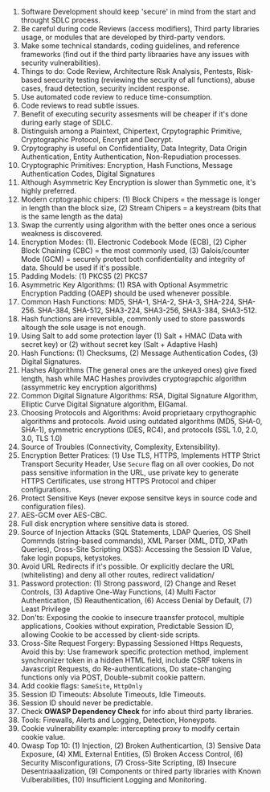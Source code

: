 1. Software Development should keep 'secure' in mind from the start and throught SDLC process.
2. Be careful during code Reviews (access modifiers), Third party libraries usage, or modules that are developed by third-party vendors.
3. Make some technical standards, coding guidelines, and reference frameworks (find out if the third party libraaries have any issues with security vulnerabilities).
4. Things to do: Code Review, Architecture Risk Analysis, Pentests, Risk-based seecurity testing (reviewing the security of all functions), abuse cases, fraud detection, security incident response.
5. Use automated code review to reduce time-consumption.
6. Code reviews to read subtle issues.
7. Benefit of executing security assesments will be cheaper if it's done during early stage of SDLC.
8. Distinguish among a Plaintext, Chipertext, Crpytographic Primitive, Cryptographic Protocol, Encrypt and Decrypt.
9. Crpytography is useful on Confidentiality, Data Integrity, Data Origin Authentication, Entity Authentication, Non-Repudiation processes.
10. Cryptographic Primitives: Encryption, Hash Functions, Message Authentication Codes, Digital Signatures
11. Although Asymmetric Key Encryption is slower than Symmetic one, it's highly preferred.
12. Modern crptographic chipers: (1) Block Chipers = the message is longer in length than the block size, (2) Stream Chipers = a keystream (bits that is the same length as the data)
13. Swap the currently using algorithm with the better ones once a serious weakness is discovered.
14. Encryption Modes: (1). Electronic Codebook Mode (ECB), (2) Cipher Block Chaining (CBC) = the most commonly used, (3) Galois/counter Mode (GCM) = securely protect both confidentiality and integrity of data. Should be used if it's possible.
15. Padding Models: (1) PKCS5 (2) PKCS7
16. Asymmetric Key Algorithms: (1) RSA with Optional Asymmetric Encryption Padding (OAEP) should be used whenever possible.
17. Common Hash Functions: MD5, SHA-1, SHA-2, SHA-3, SHA-224, SHA-256. SHA-384, SHA-512, SHA3-224, SHA3-256, SHA3-384, SHA3-512.
18. Hash functions are irreversible, commonly used to store passwords altough the sole usage is not enough.
19. Using Salt to add some protection layer (1) Salt + HMAC (Data with secret key) or (2) without secret key (Salt + Adaptive Hash)
20. Hash Functions: (1) Checksums, (2) Message Authentication Codes, (3) Digital Signatures.
21. Hashes Algorithms (The general ones are the unkeyed ones) give fixed length, hash while MAC Hashes provivdes cryptograpchic algorithm (assymmetric key encryption algorithms)
22. Common Digital Signature Algorithms: RSA, Digital Signature Algorithm, Elliptic Curve Digital Signature algorithm, ElGamal.
23. Choosing Protocols and Algorithms: Avoid proprietaary crpythographic algorithms and protocols. Avoid using outdated algorithms  (MD5, SHA-0, SHA-1), symmetric encryptions (DES, RC4), and protocols (SSL 1.0, 2.0, 3.0, TLS 1.0)
24. Source of Troubles (Connectivity, Complexity, Extensibility).
25. Encryption Better Pratices: (1) Use TLS, HTTPS, Implements HTTP Strict Transport Security Header, Use `Secure` flag on all over cookies, Do not pass sensitive information in the URL, use private key to generate HTTPS Certificates, use strong HTTPS Protocol and chiper configurations.
26. Protect Sensitive Keys (never expose sensitve keys in source code and configuration files).
27. AES-GCM over AES-CBC.
28. Full disk encryption where sensitive data is stored.
29. Source of Injection Attacks (SQL Statements, LDAP Queries, OS Shell Commnds (string-based commands), XML Parser (XML, DTD, XPath Queries), Cross-Site Scripting (XSS): Accessing the Session ID Value, fake login popups, ketystokes.
30. Avoid URL Redirects if it's possible. Or explicitly declare the URL (whitelisting) and deny all other routes, redirect validation/
31. Password protection: (1) Strong password, (2) Change and Reset Controls, (3) Adaptive One-Way Functions, (4) Multi Factor Authentication, (5) Reauthentication, (6) Access Denial by Default, (7) Least Privilege
32. Don'ts: Exposing the cookie to insecure traansfer protocol, multiple applications, Cookies without expiration, Predictable Session ID, allowing Cookie to be accessed by client-side scripts.
34. Cross-Site Request Forgery: Bypassing Sessioned Https Requests, Avoid this by: Use framework specific protection method, implement synchronizer token in a hidden HTML field, include CSRF tokens in Javascript Requests, do Re-authentications, Do state-changing functions only via POST, Double-submit cookie pattern.
35. Add cookie flags: `SameSite`, `HttpOnly`
36. Session ID Timeouts: Absolute Timeouts, Idle Timeouts.
37. Session ID should never be predictable.
38. Check **OWASP Dependency Check** for info about third party libraries.
39. Tools: Firewalls, Alerts and Logging, Detection, Honeypots.
40. Cookie vulnerability example: intercepting proxy to modify certain cookie value.
41. Owasp Top 10: (1) Injection, (2) Broken Authenticartion, (3) Sensive Data Exposure, (4) XML External Entities, (5) Broken Access Control, (6) Security Misconfigurations, (7) Cross-Site Scripting, (8) Insecure Desentriaaalization, (9) Components or thired party libraries with Known Vulberabilities, (10) Insufficient Logging and Monitoring.
